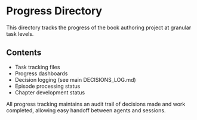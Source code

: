 # Progress Directory

This directory tracks the progress of the book authoring project at granular task levels.

## Contents

- Task tracking files
- Progress dashboards
- Decision logging (see main DECISIONS_LOG.md)
- Episode processing status
- Chapter development status

All progress tracking maintains an audit trail of decisions made and work completed, allowing easy handoff between agents and sessions.
